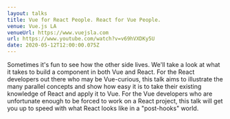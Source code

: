 ```yaml
---
layout: talks
title: Vue for React People. React for Vue People.
venue: Vue.js LA
venueUrl: https://www.vuejsla.com
url: https://www.youtube.com/watch?v=v69hVXDKy5U
date: 2020-05-12T12:00:00.075Z
---
```


Sometimes it's fun to see how the other side lives. We'll take a look at what it takes to build a component in both Vue and React. For the React developers out there who may be Vue-curious, this talk aims to illustrate the many parallel concepts and show how easy it is to take their existing knowledge of React and apply it to Vue. For the Vue developers who are unfortunate enough to be forced to work on a React project, this talk will get you up to speed with what React looks like in a "post-hooks" world.
